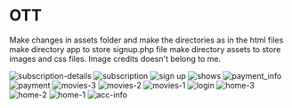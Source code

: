 # OTT
Make changes in assets folder and make the directories as in the html files
make directory app to store signup.php file
make directory assets to store images and css files.
Image credits doesn't belong to me.

![subscription-details](https://github.com/bhavesh090802/OTT/assets/124791411/5bcca9c5-e0f8-4b2d-bc76-5b71f7cff8db)
![subscription ](https://github.com/bhavesh090802/OTT/assets/124791411/1ddf306c-5d11-4996-90dc-a2c77145ea26)
![sign up ](https://github.com/bhavesh090802/OTT/assets/124791411/5ba767aa-a919-4160-967d-7ecb6be5cabf)
![shows](https://github.com/bhavesh090802/OTT/assets/124791411/0a7c4003-705b-46d0-86d8-6ccfd3362c14)
![payment_info](https://github.com/bhavesh090802/OTT/assets/124791411/8cd8a046-9633-489e-be5c-20288ca42c05)
![payment](https://github.com/bhavesh090802/OTT/assets/124791411/c4455e87-b9b3-4b6e-b3b3-0152eb57b444)
![movies-3](https://github.com/bhavesh090802/OTT/assets/124791411/40fb3812-b923-4107-8923-0675ccdccabd)
![movies-2](https://github.com/bhavesh090802/OTT/assets/124791411/402b9263-2ffa-4963-9bbc-77fe29e10a8c)
![movies-1](https://github.com/bhavesh090802/OTT/assets/124791411/0cea6497-76bd-4151-9b0c-8bb117499e90)
![login](https://github.com/bhavesh090802/OTT/assets/124791411/636da4e0-72a1-4d48-9487-bc233a0de43c)
![home-3](https://github.com/bhavesh090802/OTT/assets/124791411/070bd80c-04a3-46eb-b9b2-175d79419e9f)
![home-2](https://github.com/bhavesh090802/OTT/assets/124791411/1dc94b63-007b-4da4-ae6a-075843ce9bb2)
![home-1](https://github.com/bhavesh090802/OTT/assets/124791411/3f635a24-e91d-4636-9812-34a4ae5b4a4d)
![acc-info](https://github.com/bhavesh090802/OTT/assets/124791411/bae2bce0-67ad-4e21-9a87-1401f367224e)
